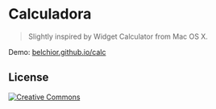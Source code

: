 # Calculadora
> Slightly inspired by Widget Calculator from Mac OS X.

Demo: [belchior.github.io/calc](http://belchior.github.io/calc)

## License
[![Creative Commons](https://i.creativecommons.org/l/by/4.0/88x31.png)](http://creativecommons.org/licenses/by/4.0/)
